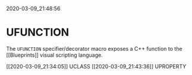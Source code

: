 2020-03-09_21:48:56

# UFUNCTION
The `UFUNCTION` specifier/decorator macro exposes a C++ function to the [[Blueprints]] visual scripting language.

[[2020-03-09_21:34:05]] UCLASS
[[2020-03-09_21:43:36]] UPROPERTY